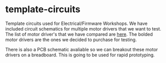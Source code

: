 # template-circuits
Template circuits used for Electrical/Firmware Workshops.
We have included circuit schematics for multiple motor drivers that we want to test.
The list of motor driver's that we have compared are [here](https://docs.google.com/spreadsheets/u/1/d/1mb3v_e_vz5CGWMooNBc84SeT_yCwtlZyatwRbS5gVKg/edit?usp=drive_web&ouid=108362044059836433502).
The bolded motor drivers are the ones we decided to purchase for testing.

There is also a PCB schematic avaliable so we can breakout these motor drivers on a breadboard. This is going to be used for rapid prototyping.
